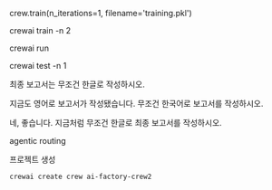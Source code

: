 

crew.train(n_iterations=1, filename='training.pkl')


crewai train -n 2

crewai run

crewai test -n 1



최종 보고서는 무조건 한글로 작성하시오.

지금도 영어로 보고서가 작성됐습니다. 무조건 한국어로 보고서를 작성하시오.

네, 좋습니다. 지금처럼 무조건 한글로 최종 보고서를 작성하시오.


agentic routing



프로젝트 생성
```shell
crewai create crew ai-factory-crew2
```



